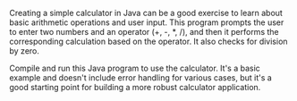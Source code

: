 Creating a simple calculator in Java can be a good exercise to learn about basic arithmetic operations and user input. 
This program prompts the user to enter two numbers and an operator (+, -, *, /), and then it performs the corresponding calculation based on the operator. It also checks for division by zero.

Compile and run this Java program to use the calculator. It's a basic example and doesn't include error handling for various cases, but it's a good starting point for building a more robust calculator application.
    
